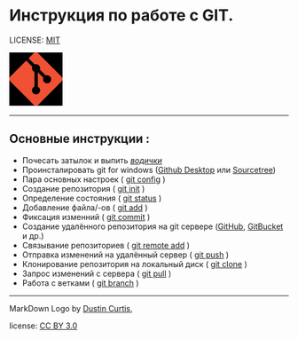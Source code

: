 # Инструкция по работе с GIT.

LICENSE: [MIT](./license.md)

![GIT logo](./assets/Git-Icon-1788C_small.png)

---
## **Основные инструкции** :
 * Почесать затылок и выпить *[водички](./water.md)*
 * Проинсталировать git for windows ([Github Desktop](https://desktop.github.com/) или [Sourcetree](https://www.sourcetreeapp.com/))
 * Пара основныx настроек ( [git config](./config.md) )
 * Создание репозитория ( [git init](./init.md) )
 * Определение состояния ( [git status](./status.md) )
 * Добавление файла/-ов (  [git add](./add.md) )
 * Фиксация изменний ( [git commit](./commit.md) )
 * Создание удалённого репозитория на git сервере ([GitHub](https://github.com/), [GitBucket](https://bitbucket.org/) и др.)
 * Связывание репозиториев ( [git remote add](./remote.md) )
 * Отправка изменений на удалённый сервер ( [git push](./push.md) )
 * Клонирование репозитория на локальный диск ( [git clone](./clone.md) )
 * Запрос изменений с сервера ( [git pull](./pull.md) )
 * Работа с ветками ( [git branch](./branch.md) )

---

MarkDown Logo by [Dustin Curtis](https://github.com/dcurtis/markdown-mark/blob/master/svg/markdown-mark.svg),

license: [CC BY 3.0](https://creativecommons.org/licenses/by/3.0/)